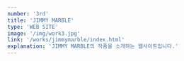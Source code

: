 ```yaml
---
number: '3rd'
title: 'JIMMY MARBLE'
type: 'WEB SITE'
image: '/img/work3.jpg'
link: '/works/jimmymarble/index.html'
explanation: 'JIMMY MARBLE의 작품을 소개하는 웹사이트입니다.'
---
```

